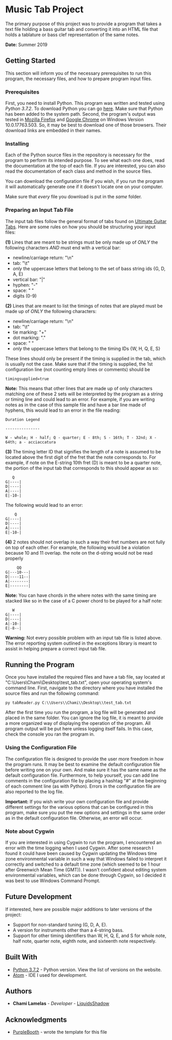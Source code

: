# Music Tab Project

The primary purpose of this project was to provide a program that takes a text file holding a bass guitar tab and converting it into an HTML file that holds a tablature or bass clef representation of the same notes.

**Date:** Summer 2019

## Getting Started

This section will inform you of the necessary prerequisites to run this program, the necessary files, and how to prepare program input files.

### Prerequisites

First, you need to install Python. This program was written and tested using *Python 3.7.2*. To download Python you can go [here](https://www.python.org/downloads/). Make sure that Python has been added to the system path.
Second, the program's output was tested in [Mozilla Firefox](https://www.mozilla.org/en-US/firefox/new/) and [Google Chrome](https://www.google.com/chrome/) on Windows Version 10.0.17763.503. So, it may be best to download one of those browsers. Their download links are embedded in their names.

### Installing

Each of the Python source files in the repository is necessary for the program to perform its intended purpose. To see what each one does, read the documentation at the top of each file. If you are interested, you can also read the documentation of each class and method in the source files.

You can download the configuration file if you wish, if you run the program it will automatically generate one if it doesn't locate one on your computer.

Make sure that *every* file you download is put in the *same* folder.

### Preparing an Input Tab File

The input tab files follow the general format of tabs found on [Ultimate Guitar Tabs](https://www.ultimate-guitar.com/). Here are some rules on how you should be structuring your input files:

**(1)** Lines that are meant to be strings must be only made up of *ONLY* the following characters *AND* must end with a vertical bar:

* newline/carriage return: "\n"
* tab: "\t"
* *only* the uppercase letters that belong to the set of bass string ids {G, D, A, E}
* vertical bar: "|"
* hyphen: "-"
* space: " "
* digits (0-9)

**(2)** Lines that are meant to list the timings of notes that are played must be made up of *ONLY* the following characters:

* newline/carriage return: "\n"
* tab: "\t"
* tie marking: "+"
* dot marking: "."
* space: " "
* *only* the uppercase letters that belong to the timing IDs {W, H, Q, E, S}

These lines should only be present if the timing is supplied in the tab, which is usually not the case. Make sure that if the timing is supplied, the 1st configuration line (not counting empty lines or comments) should be

```
timingsupplied=true
```

**Note:** This means that other lines that are made up of only characters matching one of these 2 sets will be interpreted by the program as a string or timing line and could lead to an error. For example, if you are writing notes as in the case of this sample file and have a bar line made of hyphens, this would lead to an error in the file reading:

```
Duration Legend

---------------

W - whole; H - half; Q - quarter; E - 8th; S - 16th; T - 32nd; X - 64th; a - acciaccatura
```

**(3)** The timing letter ID that signifies the length of a note is assumed to be located above the first digit of the fret that the note corresponds to. For example, if note on the E-string 10th fret (D) is meant to be a quarter note, the portion of the input tab that corresponds to this should appear as so:

```
   Q
G|----|
D|----|
A|----|
E|-10-|
```

The following would lead to an error:

```
    Q
G|----|
D|----|
A|----|
E|-10-|
```

**(4)** 2 notes should not overlap in such a way their fret numbers are not fully on top of each other. For example, the following would be a violation because 10 and 11 overlap. the note on the d-string would not be read properly

```
     QQ
G|---10---|
D|----11--|
A|--------|
E|--------|
```

**Note:** You can have chords in the where notes with the same timing are stacked like so in the case of a C power chord to be played for a half note:

```
   W
G|----|
D|----|
A|-10-|
E|-8--|
```

**Warning:** Not every possible problem with an input tab file is listed above. The error reporting system outlined in the exceptions library is meant to assist in helping prepare a correct input tab file.

## Running the Program

Once you have installed the required files and have a tab file, say located at "C:\\Users\\Chami\\Desktop\\test_tab.txt", open your operating system's command line. First, navigate to the directory where you have installed the source files and run the following command:

```
py tabReader.py C:\\Users\\Chami\\Desktop\\test_tab.txt
```

After the first time you run the program, a log file will be generated and placed in the same folder. You can ignore the log file, it is meant to provide a more organized way of displaying the operation of the program. All program output will be put here unless logging itself fails. In this case, check the console you ran the program in.

### Using the Configuration File

The configuration file is designed to provide the user more freedom in how the program runs. It may be best to examine the default configuration file before writing one on your own. And make sure it has the same name as the default configuration file. Furthermore, to help yourself, you can add line comments in the configuration file by placing a hashtag "#" at the beginning of each comment line (as with Python). Errors in the configuration file are also reported to the log file.

**Important:** If you wish write your own configuration file and provide different settings for the various options that can be configured in this program, make sure you put the new options and settings in the same order as in the default configuration file. Otherwise, an error will occur. 

### Note about Cygwin

If you are interested in using Cygwin to run the program, I encountered an error with the time logging when I used Cygwin. After some research I found it could have been caused by Cygwin updating the Windows time zone environmental variable in such a way that Windows failed to interpret it correctly and switched to a default time zone (which seemed to be 1 hour after Greenwich Mean Time (GMT)). I wasn't confident about editing system environmental variables, which can be done through Cygwin, so I decided it was best to use Windows Command Prompt.

## Future Development

If interested, here are possible major additions to later versions of the project:

* Support for non-standard tuning (G, D, A, E).
* A version for instruments other than a 4-string bass.
* Support for other timing identifiers than W, H, Q, E, and S for whole note, half note, quarter note, eighth note, and sixteenth note respectively.

## Built With

* [Python 3.7.2](https://www.python.org/downloads/) - Python version. View the list of versions on the website.
* [Atom](https://atom.io/) - IDE I used for development.

## Authors

* **Chami Lamelas** - *Developer* - [LiquidsShadow](https://github.com/LiquidsShadow)

## Acknowledgments

* [PurpleBooth](https://github.com/PurpleBooth) - wrote the template for this file
